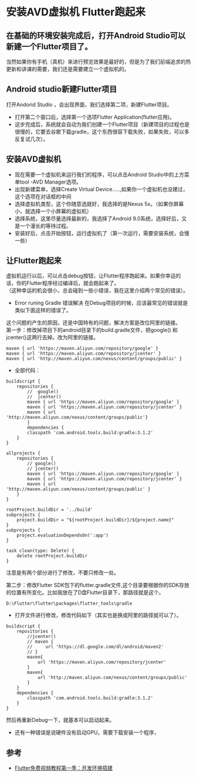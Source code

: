 # 安装AVD虚拟机 Flutter跑起来

## 在基础的环境安装完成后，打开Android Studio可以新建一个Flutter项目了。  
  当然如果你有手机（真机）来进行预览效果是最好的，但是为了我们前端追求的热更新和讲课的需要，我们还是需要建立一个虚拟机的。

## Android studio新建Flutter项目

打开Andorid Studio ，会出现界面，我们选择第二项，新建Flutter项目。

- 打开第二个窗口后，选择第一个选项Flutter Application(flutter应用)。
- 这步完成后，系统就会自动为我们创建一个Flutter项目（新建项目的过程也是很慢的，它要去谷歌下载gradle，这个东西很容下载失败，如果失败，可以多反复试几次）。


## 安装AVD虚拟机

- 现在需要一个虚拟机来运行我们的程序，可以点击Android Studio中的上方菜单tool -AVD Manager选项。
- 出现新建菜单，选择Create Virtual Device.....,如果你一个虚拟机也没建过，这个选项在对话框的中间
- 选择虚拟机类型，这个你随意选就好，我选择的是Nexus 5x。（如果你屏幕小，就选择一个小屏幕的虚拟机）
- 选择系统，这里尽量选择最新的，我选择了Android 9.0系统，选择好后，又是一个漫长的等待过程。
- 安装好后，点击开始按钮，运行虚拟机了（第一次运行，需要安装系统，会慢一些）


## 让Flutter跑起来
虚拟机运行以后，可以点击debug按钮，让Flutter程序跑起来。如果你幸运的话，你的Flutter程序经过编译后，就会跑起来了。  
（这种幸运的机会很小，总会碰到一些小错误，我在这里介绍两个常见的错误）。

- Error runing Gradle 错误解决
在Debug项目的时候，应该最常见的错误就是类似下面这样的错误了。

这个问题的产生的原因，还是中国特有的问题，解决方案是改位阿里的链接。  
第一步：修改掉项目下的android目录下的build.gradle文件，把google() 和 jcenter()这两行去掉。改为阿里的链接。
```
maven { url 'https://maven.aliyun.com/repository/google' }
maven { url 'https://maven.aliyun.com/repository/jcenter' }
maven { url 'http://maven.aliyun.com/nexus/content/groups/public' }
```

- 全部代码：
```
buildscript {
    repositories {
        //  google()
        //  jcenter()
        maven { url 'https://maven.aliyun.com/repository/google' }
        maven { url 'https://maven.aliyun.com/repository/jcenter' }
        maven { url 'http://maven.aliyun.com/nexus/content/groups/public'}
        }
        dependencies {
        classpath 'com.android.tools.build:gradle:3.1.2'
    }
}

allprojects {
    repositories {
        // google()
        // jcenter()
        maven { url 'https://maven.aliyun.com/repository/google' }
        maven { url 'https://maven.aliyun.com/repository/jcenter' }
        maven { url 'http://maven.aliyun.com/nexus/content/groups/public' }
    }
}

rootProject.buildDir = '../build'
subprojects {
    project.buildDir = "${rootProject.buildDir}/${project.name}"
}
subprojects {
    project.evaluationDependsOn(':app')
}

task clean(type: Delete) {
    delete rootProject.buildDir
}
```

注意是有两个部分进行了修改，不要只修改一处。

第二步：修改Flutter SDK包下的flutter.gradle文件,这个目录要根据你的SDK存放的位置有所变化。比如我放在了D盘Flutter目录下，那路径就是这个。

```
D:\Flutter\flutter\packages\flutter_tools\gradle
```

- 打开文件进行修改，修改代码如下（其实也是换成阿里的路径就可以了）。
```
buildscript {
    repositories {
        //jcenter()
        // maven {
        //     url 'https://dl.google.com/dl/android/maven2'
        // }
        maven{
            url 'https://maven.aliyun.com/repository/jcenter'
        }
        maven{
            url 'http://maven.aliyun.com/nexus/content/groups/public'
        }
    }
    dependencies {
        classpath 'com.android.tools.build:gradle:3.1.2'
    }
}
```

然后再重新Debug一下，就基本可以启动起来。

- 还有一种错误是说硬件没有启动GPU，需要下载安装一个程序，





## 参考
- [Flutter免费视频教程第一季：开发环境搭建](https://juejin.im/post/5be3d54cf265da611d6624d3)
